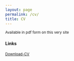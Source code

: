 ```yaml
---
layout: page
permalink: /cv/
title: CV
---
```


<sup>Available in pdf form on this very site

#### Links

<sup>[Download-CV](./nrupatunga-resume.pdf)</sup>
